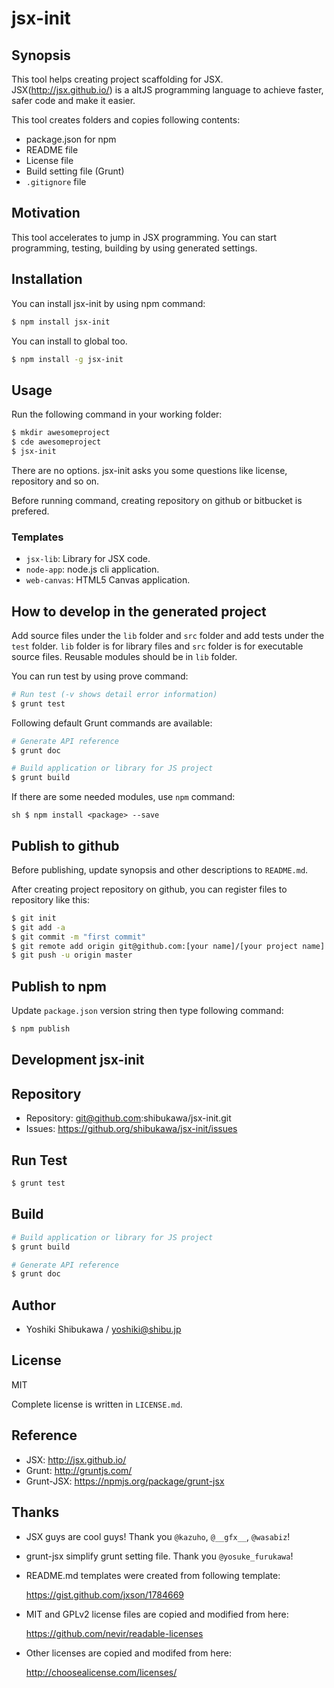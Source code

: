 jsx-init
================

Synopsis
---------------

This tool helps creating project scaffolding for JSX.
JSX(http://jsx.github.io/) is a altJS programming language to achieve faster, safer code and make it easier.

This tool creates folders and copies following contents:

* package.json for npm
* README file
* License file
* Build setting file (Grunt)
* `.gitignore` file

Motivation
---------------

This tool accelerates to jump in JSX programming. You can start programming, testing, building
by using generated settings.

Installation
---------------

You can install jsx-init by using npm command:

```sh
$ npm install jsx-init
```

You can install to global too.

```sh
$ npm install -g jsx-init
```

Usage
---------------

Run the following command in your working folder:

```sh
$ mkdir awesomeproject
$ cde awesomeproject
$ jsx-init
```

There are no options. jsx-init asks you some questions like license, repository and so on.

Before running command, creating repository on github or bitbucket is prefered.

### Templates

* `jsx-lib`: Library for JSX code.
* `node-app`: node.js cli application.
* `web-canvas`: HTML5 Canvas application.

How to develop in the generated project
--------------------------------------------

Add source files under the `lib` folder and `src` folder and add tests under the `test` folder.
`lib` folder is for library files and `src` folder is for executable source files.
Reusable modules should be in `lib` folder.

You can run test by using prove command:

```sh
# Run test (-v shows detail error information)
$ grunt test
```

Following default Grunt commands are available:

```sh
# Generate API reference
$ grunt doc

# Build application or library for JS project
$ grunt build
```

If there are some needed modules, use `npm` command:

``sh
$ npm install <package> --save
``

Publish to github
--------------------

Before publishing, update synopsis and other descriptions to `README.md`.

After creating project repository on github, you can register files to repository like this:

```sh
$ git init
$ git add -a
$ git commit -m "first commit"
$ git remote add origin git@github.com:[your name]/[your project name].git
$ git push -u origin master
```

Publish to npm
------------------

Update `package.json` version string then type following command:

```sh
$ npm publish
```

Development jsx-init
-----------------------

## Repository

* Repository: git@github.com:shibukawa/jsx-init.git
* Issues: https://github.org/shibukawa/jsx-init/issues

## Run Test

```sh
$ grunt test
```

## Build

```sh
# Build application or library for JS project
$ grunt build

# Generate API reference
$ grunt doc

```

Author
---------

* Yoshiki Shibukawa / yoshiki@shibu.jp

License
------------

MIT

Complete license is written in `LICENSE.md`.

Reference
--------------

* JSX: http://jsx.github.io/
* Grunt: http://gruntjs.com/
* Grunt-JSX: https://npmjs.org/package/grunt-jsx

Thanks
------------

*   JSX guys are cool guys! Thank you `@kazuho`, `@__gfx__`, `@wasabiz`!

*   grunt-jsx simplify grunt setting file. Thank you `@yosuke_furukawa`!

*   README.md templates were created from following template:

    https://gist.github.com/jxson/1784669

*   MIT and GPLv2 license files are copied and modified from here:

    https://github.com/nevir/readable-licenses

*   Other licenses are copied and modifed from here:

    http://choosealicense.com/licenses/
